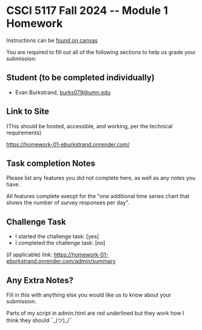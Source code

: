 # CSCI 5117 Fall 2024 -- Module 1 Homework

Instructions can be [found on canvas](https://canvas.umn.edu/courses/460699/pages/homework-1)

You are required to fill out all of the following sections to help us grade your submission:

## Student (to be completed individually)

* Evan Burkstrand, burks079@umn.edu

## Link to Site
(This should be hosted, accessible, and working, per the technical requirements)

<https://homework-01-eburkstrand.onrender.com/>

## Task completion Notes

Please list any features you did not complete here, as well as any notes you have.

All features complete execpt for the "one additional time series chart that shows the number of survey responses per day".

## Challenge Task

* I started the challenge task: [yes]
* I completed the challenge task: [no]

(if applicable) link: <https://homework-01-eburkstrand.onrender.com/admin/summary>

## Any Extra Notes?

Fill in this with anything else you would like us to know about your submission.

Parts of my script in admin.html are red underlined but they work how I think they should ¯\_(ツ)_/¯
